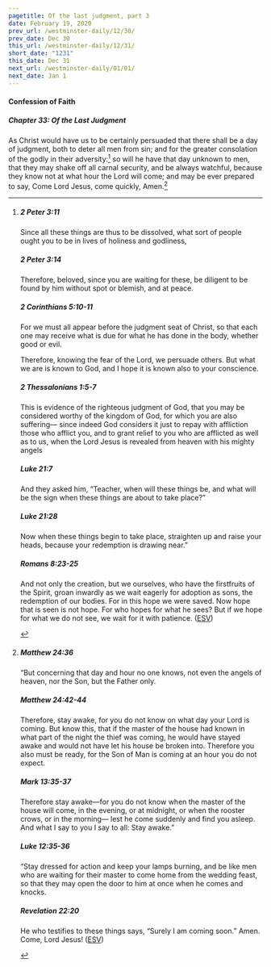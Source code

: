 ```yaml
---
pagetitle: Of the last judgment, part 3
date: February 19, 2020
prev_url: /westminster-daily/12/30/
prev_date: Dec 30
this_url: /westminster-daily/12/31/
short_date: "1231"
this_date: Dec 31
next_url: /westminster-daily/01/01/
next_date: Jan 1
---
```


#### Confession of Faith

##### Chapter 33: Of the Last Judgment

As Christ would have us to be certainly persuaded that there shall be a day of judgment, both to deter all men from sin; and for the greater consolation of the godly in their adversity:[^fnref:wcf1] so will he have that day unknown to men, that they may shake off all carnal security, and be always watchful, because they know not at what hour the Lord will come; and may be ever prepared to say, Come Lord Jesus, come quickly, Amen.[^fnref:wcf2]

[^fnref:wcf1]: <div class="esv"><h5>2 Peter 3:11</h5> <div class="esv-text"><p id="p61003011.01-1">Since all these things are thus to be dissolved, what sort of people ought you to be in lives of holiness and godliness,</p> </div><h5>2 Peter 3:14</h5> <div class="esv-text"> <p id="p61003014.03-2">Therefore, beloved, since you are waiting for these, be diligent to be found by him without spot or blemish, and at peace.</p> </div><h5>2 Corinthians 5:10-11</h5> <div class="esv-text"><p id="p47005010.01-3">For we must all appear before the judgment seat of Christ, so that each one may receive what is due for what he has done in the body, whether good or evil.</p>   <p id="p47005011.05-3">Therefore, knowing the fear of the Lord, we persuade others. But what we are is known to God, and I hope it is known also to your conscience.</p> </div><h5>2 Thessalonians 1:5-7</h5> <div class="esv-text"> <p id="p53001005.06-4">This is evidence of the righteous judgment of God, that you may be considered worthy of the kingdom of God, for which you are also suffering&#8212; since indeed God considers it just to repay with affliction those who afflict you, and to grant relief to you who are afflicted as well as to us, when the Lord Jesus is revealed from heaven with his mighty angels</p> </div><h5>Luke 21:7</h5> <div class="esv-text"><p id="p42021007.01-5">And they asked him, &#8220;Teacher, when will these things be, and what will be the sign when these things are about to take place?&#8221;</p> </div><h5>Luke 21:28</h5> <div class="esv-text"><p id="p42021028.01-6"><span class="woc">Now when these things begin to take place, straighten up and raise your heads, because your redemption is drawing near.&#8221;</span></p> </div><h5>Romans 8:23-25</h5> <div class="esv-text"><p id="p45008023.01-7">And not only the creation, but we ourselves, who have the firstfruits of the Spirit, groan inwardly as we wait eagerly for adoption as sons, the redemption of our bodies. For in this hope we were saved. Now hope that is seen is not hope. For who hopes for what he sees? But if we hope for what we do not see, we wait for it with patience.  (<a href="http://www.esv.org" class="copyright">ESV</a>)</p> </div> </div>

[^fnref:wcf2]: <div class="esv"><h5>Matthew 24:36</h5> <div class="esv-text"> <p id="p40024036.08-1"><span class="woc">&#8220;But concerning that day and hour no one knows, not even the angels of heaven, nor the Son, but the Father only.</span></p> </div><h5>Matthew 24:42-44</h5> <div class="esv-text"><p id="p40024042.01-2"><span class="woc">Therefore, stay awake, for you do not know on what day your Lord is coming.</span> <span class="woc">But know this, that if the master of the house had known in what part of the night the thief was coming, he would have stayed awake and would not have let his house be broken into.</span> <span class="woc">Therefore you also must be ready, for the Son of Man is coming at an hour you do not expect.</span></p> </div><h5>Mark 13:35-37</h5> <div class="esv-text"><p id="p41013035.01-3"><span class="woc">Therefore stay awake&#8212;for you do not know when the master of the house will come, in the evening, or at midnight, or when the rooster crows, or in the morning&#8212;</span> <span class="woc">lest he come suddenly and find you asleep.</span> <span class="woc">And what I say to you I say to all: Stay awake.&#8221;</span></p> </div><h5>Luke 12:35-36</h5> <div class="esv-text"> <p id="p42012035.05-4"><span class="woc">&#8220;Stay dressed for action and keep your lamps burning,</span> <span class="woc">and be like men who are waiting for their master to come home from the wedding feast, so that they may open the door to him at once when he comes and knocks.</span></p> </div><h5>Revelation 22:20</h5> <div class="esv-text"><p id="p66022020.01-5">He who testifies to these things says, <span class="woc">&#8220;Surely I am coming soon.&#8221;</span> Amen. Come, Lord Jesus!  (<a href="http://www.esv.org" class="copyright">ESV</a>)</p> </div> </div>

